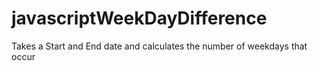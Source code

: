 # javascriptWeekDayDifference
Takes a Start and End date and calculates the number of weekdays that occur 
